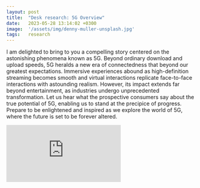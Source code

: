 ```yaml
---
layout: post
title:  "Desk research: 5G Overview"
date:   2023-05-28 13:14:02 +0300
image:  '/assets/img/denny-muller-unsplash.jpg'
tags:   research
---
```


I am delighted to bring to you a compelling story centered on the astonishing phenomena known as 5G. Beyond ordinary download and upload speeds, 5G heralds a new era of connectedness that beyond our greatest expectations. Immersive experiences abound as high-definition streaming becomes smooth and virtual interactions replicate face-to-face interactions with astounding realism. However, its impact extends far beyond entertainment, as industries undergo unprecedented transformation. Let us hear what the prospective consumers say about the true potential of 5G, enabling us to stand at the precipice of progress. Prepare to be enlightened and inspired as we explore the world of 5G, where the future is set to be forever altered.


<p><embed src="https://kiranaananda.github.io/portfolio/assets/img/5g-overview-may-2023.pdf" style="vertical-align:middle;margin:0px 0px" /></p>
